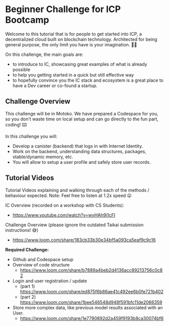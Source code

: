 # Beginner Challenge for ICP Bootcamp

Welcome to this tutorial that is for people to get started into ICP, a decentralized cloud built on blockchain technology. Architected for being general purpose, the only limit you have is your imagination. 🙂🚀

On this challenge, the main goals are:

- to introduce to IC, showcasing great examples of what is already possible
- to help you getting started in a quick but still effective way
- to hopefully convince you the IC stack and ecosystem is a great place to have a Dev career or co-found a startup.

## Challenge Overview

This challenge will be in Motoko. We have prepared a Codespace for you, so you don't waste time on local setup and can go directly to the fun part, coding! ⌨️

In this challenge you will:
- Develop a canister (backend) that logs in with Internet Identity.
- Work on the backend, understanding data structures, packages, stable/dynamic memory, etc.
- You will allow to setup a user profile and safely store user records.

## Tutorial Videos

Tutorial Videos explaining and walking through each of the methods / behaviour expected. 
Note: Feel free to listen at 1.2x speed 😛

IC Overview (recorded on a workshop with CS Students):
- https://www.youtube.com/watch?v=wyHAh9i1cFI

Challenge Overview (please ignore the outdated Taikai submission instructions! 😅)
- https://www.loom.com/share/183cb33b30e34bf5a093ca5eaf9c9c16

**Required Challenge:**
- Github and Codespace setup
- Overview of code structure
  -   https://www.loom.com/share/b7889a4beb2d4136acc89213756c0c82
- Login and user registration / update
  - (part 1) https://www.loom.com/share/ed875f6b86ae41c492ee6b0fe721b402
  - (part 2) https://www.loom.com/share/1bee546548d948f591bfc11de2066359
- Store more complex data, like previous model results associated with an User.
  - https://www.loom.com/share/1e7790892d2a459f9193b8ca30074bf6
